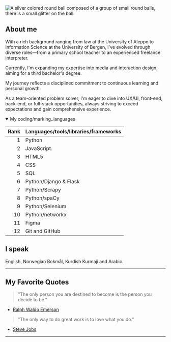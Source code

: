 
<picture>
 <source media="(prefers-color-scheme: dark)" srcset="myWorkspace.jpg">
 <source media="(prefers-color-scheme: light)" srcset="myWorkspace.jpg">
 <img alt="A silver colored round ball composed of a group of small round balls, there is a small glitter on the ball. " src="myWorkspace.jpg">
</picture>

## About me
With a rich background ranging from law at the University of Aleppo to Information Science at the University of Bergen, I've evolved through diverse roles—from a primary school teacher to an experienced freelance interpreter. 

Currently, I'm expanding my expertise into media and interaction design, aiming for a third bachelor's degree. 

My journey reflects a disciplined commitment to continuous learning and personal growth. 

As a team-oriented problem solver, I'm eager to dive into UX/UI, front-end, back-end, or full-stack opportunities, always striving to exceed expectations and gain comprehensive experience.

<details open>
 <summary> My coding/marking..languages</summary>
 
| Rank | Languages/tools/libraries/frameworks|
|-----:|--------------|
|     1| Python       |
|     2| JavaScript.  |
|     3| HTML5        |
|     4| CSS          |
|     5| SQL          |
|     6| Python/Django & Flask|
|     7| Python/Scrapy|
|     8| Python/spaCy |
|     9| Python/Selenium |
|     10| Python/networkx|
|     11| Figma|
|     12| Git and GitHub|





 </details>
 
## I speak
English, Norwegian Bokmål, Kurdish Kurmaji and Arabic.


---
## My Favorite Quotes
>"The only person you are destined to become is the person you decide to be." 
- [Ralph Waldo Emerson](https://en.wikipedia.org/wiki/Ralph_Waldo_Emerson)

>"The only way to do great work is to love what you do." 
- [Steve Jobs](https://en.wikipedia.org/wiki/Steve_Jobs#1985–1997)
---




<!---
zagrosjawar/zagrosjawar is a ✨ special ✨ repository because its `README.md` (this file) appears on your GitHub profile.
You can click the Preview link to take a look at your changes.
--->
